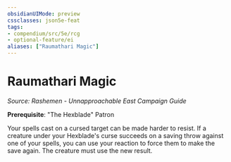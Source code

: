 ```yaml
---
obsidianUIMode: preview
cssclasses: json5e-feat
tags:
- compendium/src/5e/rcg
- optional-feature/ei
aliases: ["Raumathari Magic"]
---
```

# Raumathari Magic
*Source: Rashemen - Unnapproachable East Campaign Guide*  

**Prerequisite**: "The Hexblade" Patron

Your spells cast on a cursed target can be made harder to resist. If a creature under your Hexblade's curse succeeds on a saving throw against one of your spells, you can use your reaction to force them to make the save again. The creature must use the new result.
